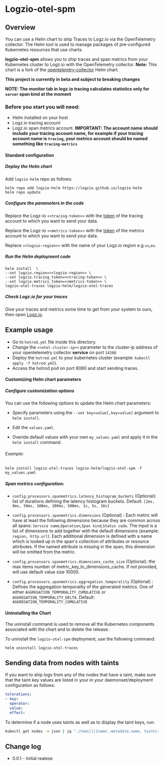 
# Logzio-otel-spm

##  Overview

You can use a Helm chart to ship Traces to Logz.io via the OpenTelemetry collector.
The Helm tool is used to manage packages of pre-configured Kubernetes resources that use charts.

**logzio-otel-spm** allows you to ship traces and span metrics from your Kubernetes cluster to Logz.io with the OpenTelemetry collector.
**Note:** This chart is a fork of the [opentelemtry-collector](https://github.com/open-telemetry/opentelemetry-helm-charts/tree/main/charts/opentelemetry-collector) Helm chart.

**This project is currently in beta and subject to breaking changes**

**NOTE: The monitor tab in logz.io tracing calculates statistics only for `server` span kind at the moment**

### Before you start you will need:
* Helm installed on your host
* Logz.io tracing account
* Logz.io span metrics account. **IMPORTANT: The account name should include your tracing account name, for example if your tracing account name is `tracing`, your metrics account should be named something like `tracing-metrics`**

#### Standard configuration

##### Deploy the Helm chart

Add `logzio-helm` repo as follows:

```shell
helm repo add logzio-helm https://logzio.github.io/logzio-helm
helm repo update
```

##### Configure the parameters in the code

Replace the Logz-io `<<tracing-token>>` with the [token](https://app.logz.io/#/dashboard/settings/manage-tokens/data-shipping?product=tracing) of the tracing account to which you want to send your data.

Replace the Logz-io `<<metrics-token>>` with the [token](https://app.logz.io/#/dashboard/settings/manage-tokens/data-shipping?product=metrics) of the metrics account to which you want to send your data.

Replace `<<logzio-region>>` with the name of your Logz.io region e.g `us`,`eu`.

##### Run the Helm deployment code
```
helm install  \
--set logzio.region=<<logzio-region>> \
--set logzio.tracing_token=<<tracing-token>> \
--set logzio.metrics_token=<<metrics-token>> \
logzio-otel-traces logzio-helm/logzio-otel-traces
```

##### Check Logz.io for your traces

Give your traces and metrics some time to get from your system to ours, then open [Logz.io](https://app.logz.io/).

## Example usage

* Go to `hotrod.yml` file inside this directory.
* Change the `<<otel-cluster-ip>>` parameter to the cluster-ip address of your opentelemetry collector **service** on port `14268`
* Deploy the `hotrod.yml` to your kubernetes cluster (example: `kubectl apply -f hotrod.yml`).
* Access the hotrod pod on port 8080 and start sending traces.

####  Customizing Helm chart parameters
##### Configure customization options

You can use the following options to update the Helm chart parameters: 

* Specify parameters using the `--set key=value[,key=value]` argument to `helm install`.

* Edit the `values.yaml`.

* Overide default values with your own `my_values.yaml` and apply it in the `helm install` command. 

###### Example:

```
helm install logzio-otel-traces logzio-helm/logzio-otel-spm -f my_values.yaml 
```
##### Span metrics configuration:

* `config.processors.spanmetrics.latency_histogram_buckets` (Optional): list of durations defining the latency histogram buckets. Default: `[2ms, 8ms, 50ms, 100ms, 200ms, 500ms, 1s, 5s, 10s]`

* `config.processors.spanmetrics.dimensions` (Optional) : Each metric will have at least the following dimensions because they are common across all spans: `Service name`,`Operation`,`Span kind`,`Status code`.  The input is a list of dimensions to add together with the default dimensions (example: `region, http.url`). Each additional dimension is defined with a name which is looked up in the span's collection of attributes or resource attributes. If the named attribute is missing in the span, this dimension will be omitted from the metric.

* `config.processors.spanmetrics.dimensions_cache_size` (Optional): the max items number of metric_key_to_dimensions_cache. If not provided, will use default value size 10000.

* `config.processors.spanmetrics.aggregation_temporality` (Optional) : Defines the aggregation temporality of the generated metrics. One of either `AGGREGATION_TEMPORALITY_CUMULATIVE` or `AGGREGATION_TEMPORALITY_DELTA`. Default: `AGGREGATION_TEMPORALITY_CUMULATIVE`


#### Uninstalling the Chart

The uninstall command is used to remove all the Kubernetes components associated with the chart and to delete the release.  

To uninstall the `logzio-otel-spm` deployment, use the following command:

```shell
helm uninstall logzio-otel-traces
```

## Sending data from nodes with taints

If you want to ship logs from any of the nodes that have a taint, make sure that the taint key values are listed in your in your daemonset/deployment configuration as follows:

```yaml
tolerations:
- key: 
  operator: 
  value: 
  effect: 
```

To determine if a node uses taints as well as to display the taint keys, run:

```sh
kubectl get nodes -o json | jq ".items[]|{name:.metadata.name, taints:.spec.taints}"
```

## Change log

* 0.0.1 - Initial realese

